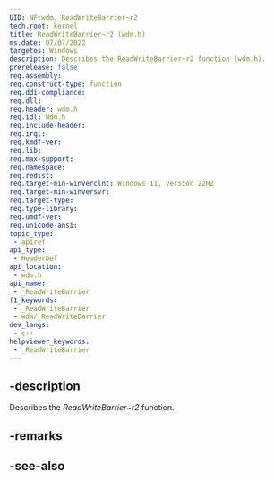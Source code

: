 ```yaml
---
UID: NF:wdm._ReadWriteBarrier~r2
tech.root: kernel
title: ReadWriteBarrier~r2 (wdm.h)
ms.date: 07/07/2022
targetos: Windows
description: Describes the ReadWriteBarrier~r2 function (wdm.h).
prerelease: false
req.assembly: 
req.construct-type: function
req.ddi-compliance: 
req.dll: 
req.header: wdm.h
req.idl: Wdm.h
req.include-header: 
req.irql: 
req.kmdf-ver: 
req.lib: 
req.max-support: 
req.namespace: 
req.redist: 
req.target-min-winverclnt: Windows 11, version 22H2
req.target-min-winversvr: 
req.target-type: 
req.type-library: 
req.umdf-ver: 
req.unicode-ansi: 
topic_type:
 - apiref
api_type:
 - HeaderDef
api_location:
 - wdm.h
api_name:
 - _ReadWriteBarrier
f1_keywords:
 - _ReadWriteBarrier
 - wdm/_ReadWriteBarrier
dev_langs:
 - c++
helpviewer_keywords:
 - _ReadWriteBarrier
---
```


## -description

Describes the *ReadWriteBarrier~r2* function.

## -remarks

## -see-also
